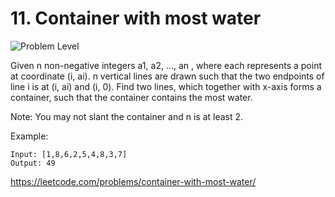 # 11. Container with most water
![Problem Level](https://img.shields.io/badge/Problem--Level-Medium-yellow)

Given n non-negative integers a1, a2, ..., an , where each represents a point at coordinate (i, ai). n vertical lines are drawn such that the two endpoints of line i is at (i, ai) and (i, 0). Find two lines, which together with x-axis forms a container, such that the container contains the most water.

Note: You may not slant the container and n is at least 2.

Example:

    Input: [1,8,6,2,5,4,8,3,7]
    Output: 49

<https://leetcode.com/problems/container-with-most-water/>
